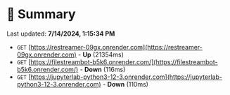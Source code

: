 # 📖 Summary
Last updated: **7/14/2024, 1:15:34 PM**

- `GET` [https://restreamer-09gx.onrender.com](https://restreamer-09gx.onrender.com) - **Up** (21354ms)
- `GET` [https://filestreambot-b5k6.onrender.com/](https://filestreambot-b5k6.onrender.com/) - **Down** (116ms)
- `GET` [https://jupyterlab-python3-12-3.onrender.com](https://jupyterlab-python3-12-3.onrender.com) - **Down** (110ms)
